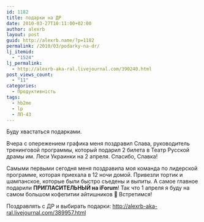 ```yaml
---
id: 1182
title: подарки на ДР
date: 2010-03-27T10:11:00+02:00
author: alexrb
layout: post
guid: http://alexrb.name/?p=1182
permalink: /2010/03/podarky-na-dr/
lj_itemid:
  - "1524"
lj_permalink:
  - http://alexrb-aka-ral.livejournal.com/390240.html
post_views_count:
  - "11"
categories:
  - Продуктивність
tags:
  - hb2me
  - lp
  - ЛП-43
---
```

Буду хвастаться подарками.

Вчера с опережением графика меня поздравил Слава, руководитель тренинговой программы, который подарил 2 билета в Театр Русской драмы им. Леси Украинки на 2 апреля. Спасибо, Славка!

Самыми первыми сегодня меня поздравила моя команда по лидерской программе, которая приехала в 12 ночи домой. Привезли тортик и шампанское, которые были быстро съедены и выпиты. А самое главное подарили **ПРИГЛАСИТЕЛЬНЫЙ на iForum**! Так что 1 апреля я буду на самом большом кофепитии айтишников 🙂 Встретимся!

Поздравлять с ДР и выбирать подарки: <http://alexrb-aka-ral.livejournal.com/389957.html>